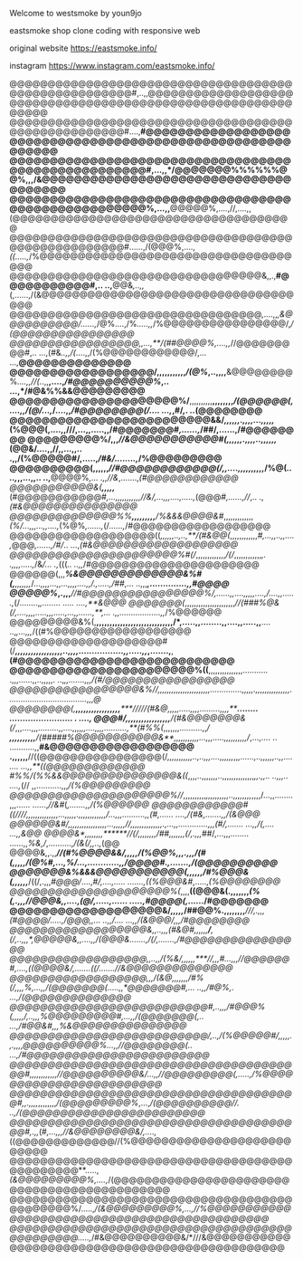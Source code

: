 Welcome to westsmoke by youn9jo

eastsmoke shop clone coding with responsive web 

original website
https://eastsmoke.info/

instagram
https://www.instagram.com/eastsmoke.info/

@@@@@@@@@@@@@@@@@@@@@@@@@@@@@@@@@@@@@@@@@@@@@@@@@@@@@#,..,,@@@@@@@@@@@@@@@@@@@@@@@@@@@@@@@@@@@@@@@@@@@@@@@@@@@@@@@@@@@@@
@@@@@@@@@@@@@@@@@@@@@@@@@@@@@@@@@@@@@@@@@@@@@@@@@@@@#....,**#@@@@@@@@@@@@@@@@@@@@@@@@@@@@@@@@@@@@@@@@@@@@@@@@@@@@@@@@@@@
@@@@@@@@@@@@@@@@@@@@@@@@@@@@@@@@@@@@@@@@@@@@@@@@@@@@#,...,,*/@@@@@@@%%%%%%@@%,,,/&@@@@@@@@@@@@@@@@@@@@@@@@@@@@@@@@@@@@@@
@@@@@@@@@@@@@@@@@@@@@@@@@@@@@@@@@@@@@@@@@@@@@@@@@@@@%,...,,**@@@@@%,....,//,....,,(@@@@@@@@@@@@@@@@@@@@@@@@@@@@@@@@@@@@@
@@@@@@@@@@@@@@@@@@@@@@@@@@@@@@@@@@@@@@@@@@@@@@@@@@@@#......,/(@@@%,....,*((.....,*/%@@@@@@@@@@@@@@@@@@@@@@@@@@@@@@@@@@@@
@@@@@@@@@@@@@@@@@@@@@@@@@@@@@@@@@&,,.,**#@@@@@@@@@@@#,.. ..,**@@&*,..,,*(,......,/(&@@@@@@@@@@@@@@@@@@@@@@@@@@@@@@@@@@@@
@@@@@@@@@@@@@@@@@@@@@@@@@@@@@@@@@,....,,*,&@@@@@@@@@@/......,*/@%....,/%*.....,,*/%@@@@@@@@@@@@@@@@/,*/(@@@@@@@@@@@@@@@@
@@@@@@@@@@@@@@@@@,,...,**/(##@@@@%,....,,*//@@@@@@@@@#,.. ...,(#&*..,,/(*....,,/(%@@@@@@@@@@@@/,... ...,**@@@@@@@@@@@@@@
@@@@@@@@@@@@@@@@@@/,,,,,,,,,,,*/(@%*,..,,,,**&@@@@@@@@%*....,,//(*..,,**,....,*/#@@@@@@@@@@%*,..  ...,*/#@&%%&&@@@@@@@@@
@@@@@@@@@@@@@@@@@@@@@%/**,,,,,,,,,,**,,,,,,,,*/(@@@@@@(,....,,/(@/...,*/....,,*/#@@@@@@@@(/.... ...,*,#/*,. ..*(@@@@@@@@
@@@@@@@@@@@@@@@@@@@@@@@@@&&/*,,,,,,.,,,,...,,,,,*(%@@@(,....,,///,...,,.....,,/#@@@@@@@#*,......,*/##/,......,/#@@@@@@@@
@@@@@@@@@%/,,,*//&@@@@@@@@@@@#(,,,,,,.,,,,..,,,,,,*(@@&/....,,//,,...,,.. .,,/(%@@@@@#/,.....,*/#&/........,*/%@@@@@@@@@
@@@@@@@@@@(,,,,,,*//#@@@@@@@@@@@@(/,,....,,,,,,,,,,*/%@(*....,*,,...,,.. ..,**@@@@%*,... .,,//&*,.......,*(#@@@@@@@@@@@@
@@@@@@@@@@@&(**,,,,,***(#@@@@@@@@@@@#*,...,,,,,,,,,,,//&/,...,,,....,.....,*(@@@#*,......,//*,..   .,*(#&@@@@@@@@@@@@@@@
@@@@@@@@@@@@@@%%**,,,,,,,,,**/%&&&@@@@&#*,,,,,,,,,,,,,*(%/...,,,...,,....,*(%@%*,......,*(/*......,*/#@@@@@@@@@@@@@@@@@@
@@@@@@@@@@@@@@@@@@@((*,,,,,,..,..,**/(#&@@(*,,,,,,,,,,,,*#,...,,..,,....,*@@@*,......,/#/*.. ...,*(#&@@@@@@@@@@@@@@@@@@@
@@@@@@@@@@@@@@@@@@@@@@%#(/*,,,,,,,,,,,,,*/(/*,,,,,,,,,,,,*,. .,,,,.....,*/&*/... .,*(((*.. ..,,*/#@@@@@@@@@@@@@@@@@@@@@@
@@@@@@(,,,***%&@@@@@@@@@@@@@&%#(,****,,,,,,,*/*...,,,,...,,...,,,,....,,/.,.....,/##*,... ..,,,***,..............,,#@@@@
@@@@@%*,.,,,******//#@@@@@@@@@@@@@@@@%/*,......,*,....,,,,,....,*/....,,......,*(/........,*,........ .....  ....,**&@@@
@@@@@@@(*,,,,,,,,,,,,,,,,,,,,,,*//(###%@&(/,....,,,,.....,,,.....,...,,......,**,...    .,,..................,,*/%@@@@@@
@@@@@@@@@&%(,**,,,,,,,,,,,,,,,,,,,,,,,,,,,,,/*,.....,,........,,....,,.....,,**....  ..,*,...,,,*/((#%@@@@@@@@@@@@@@@@@@
@@@@@@@@@@@@@@@@@@@@#(/***,,,,,,,,,,,,,,,,,,..,,,,.................,,.....,,*,.......,**,**(#@@@@@@@@@@@@@@@@@@@@@@@@@@@
@@@@@@@@@@@@@@@@@@@@@@@%((**,,,,,,,,,,,,,,,...........   .,,,......,,..,,,,,.   ..,****,,.......,,,/(#/@@@@@@@@@@@@@@@@@
@@@@@@@@@@@@@@@@@&%//*,,,,,,,,,,,,,,,,,,,,,,,..............,,,,,.,,,,,,,,,,,,,,,...................................,,,*@
@@@@@@@@(,**,,,,,,,,,,,,,,,,,*****/////(#&@*,,,,,.....,,,,.........,,,,*****........  ........................ .   ....,
@@@#/,,,,,,,,,,,,,,,,,***/(#&@@@@@@@&(/*,,,....,,,.........,,....,,,,*,,....,,,,..........,**(#%%(*,,,,,,,..........,,*/
**,,,,,,,,,,**/(#####%@@@@@@@@@@@&**,,,,,,,,,,,...,,,.....,,,,,,,,,,/*,...,.... ..   ...........,,**#&@@@@@@@@@@@@@@@@@@
.,,,,,,**//((@@@@@@@@@@@@@@@@(/*,,,,,,,,,,,..,..,,,....,,,,,,*,,*,......,..,,,,,,..,,........     ...,,**((@@@@@@@@@@@@@
#%%/(%%&&@@@@@@@@@@@@@@@&((*,,,,..,,,,,,,..,,,,,,,,,,,,,,***,*,.,*,..   ..,,,..  ....,*(// ,,...........,,,*/(%@@@@@@@@@
@@@@@@@@@@@@@@@@@@@@@%//*,,,,,,,,,,*,,,,,,,,,,..,,,,,,,,*,,,,/...,,........,,,......  ......,*//&#*(*,.......,,/(%@@@@@@
@@@@@@@@@@@@#((////***,,,,,,,,,,,,,,...,,,,*,.,,,,,,,,**,,,,*/...,,,..........,,(#*,......   ....,*/(#&*,.......,,/(&@@@
@@@@@@&#/,,,,,,*,***,,,,**,,,,,,...,,,,,**//,,,,,,,,**,,,,,,*.,...,,.............,,,(#/*,....... ...,,*/(*,.... ...,,&@@
@@@@&*,,,,,,,**,*******//(/*,,,,,,,,**/##*,,,,,,,***(/,.,,,*##/,...,,,........ ......,,*%&,/*,..........,*/(&(/,,..,*(@@
@@@@&,,.,,*****//(#%@@@@&&/,,,,,**/(%@@%*,,,.,,,*/(#(*,,,,,/(@%#,...,*%/...,............,,*/@@@@#.,.......,*/(@@@@@@@@@@
@@@@@@@&%&&&@@@@@@@@@@@(,,,,,,*/#%@@@&(*,,,,,,***/((/,.,,,*#@@@/*....,*#/,....,..... .......,((%@@@&#*,.....,*(%@@@@@@@@
@@@@@@@@@@@@@@@@@@@@@%(*,,,,**((@@@&(.,,,,,,,****(%(,.,,,*//@@@&,,....,*(@/,.....,......  .....,*#@@@@(,......*/#@@@@@@@
@@@@@@@@@@@@@@@@@@@&/*,,,,,*/##@@%.,,,,,,,,***/**//*,.,,,*(#@@@@/*.....,*/@@@,,... ..,,/*.... ...,,/(&@@@/*,,,/#@@@@@@@@
@@@@@@@@@@@@@@@@@@&,,..,,,*(#&@#*,,,,,,****/***,*(/,..,,,*,@@@@@&,,....,,/(@@@&**.......,/(/,.......,*/#@@@@@@@@@@@@@@@@
@@@@@@@@@@@@@@@@@@,,..,,*/(%&/*,,,,,,****//**,,,*#*...,,,//@@@@@@#*,....,*((@@@@&/,.......*((/*.......*//&@@@@@@@@@@@@@@
@@@@@@@@@@@@@@@@@@*,,,*/(&@*,,,,,,,**/*#%(/*,,,,*%,...,,*/(@@@@@@@(.....,,*@@@@@@@#,... ..,,/#@%,.  ...,/(@@@@@@@@@@@@@@
@@@@@@@@@@@@@@@@@@@@@@@@@@#,..,,,**/#@@@%(*,,,,,*/,..,,,*%@@@@@@@@@#*,...,,/(@@@@@@@(,.. ...,/#@@&#*,,,%&@@@@@@@@@@@@@@@
@@@@@@@@@@@@@@@@@@@@@@@@@@/,..,*/(%@@@@@#/*,,,,,*.,.,,,,**@@@@@@@@@@%*...,,//@@@@@@@@(*.. ...,/#@@@@@@@@@@@@@@@@@@@@@@@@
@@@@@@@@@@@@@@@@@@@@@@@@@@@@@@@@@@@@@@@#*,,,,,,***,,,,,,//@@@@@@@@@@&/...,,//@@@@@@@@@(,.....,/%@@@@@@@@@@@@@@@@@@@@@@@@
@@@@@@@@@@@@@@@@@@@@@@@@@@@@@@@@@@@@@@#,,.,,,,*,,,,,,,,*/(@@@@@@@@@%*,...,*/(@@@@@@@@@@//. ..,/(@@@@@@@@@@@@@@@@@@@@@@@@
@@@@@@@@@@@@@@@@@@@@@@@@@@@@@@@@@@@@@@@#,.,,*(#*,...,,,//&@@@@@@@@&/,....,*((@@@@@@@@@@@@@//(%@@@@@@@@@@@@@@@@@@@@@@@@@@
@@@@@@@@@@@@@@@@@@@@@@@@@@@@@@@@@@@@@@@@@@@@@@**.....,*(&@@@@@@@@@%,....,*/(@@@@@@@@@@@@@@@@@@@@@@@@@@@@@@@@@@@@@@@@@@@@
@@@@@@@@@@@@@@@@@@@@@@@@@@@@@@@@@@@@@@@@@@@@@%/.....,*/(&@@@@@@@@@%,...,//%@@@@@@@@@@@@@@@@@@@@@@@@@@@@@@@@@@@@@@@@@@@@@
@@@@@@@@@@@@@@@@@@@@@@@@@@@@@@@@@@@@@@@@@@@@@@.....,*/#&@@@@@@@@@@&/*///&@@@@@@@@@@@@@@@@@@@@@@@@@@@@@@@@@@@@@@@@@@@@@@@
